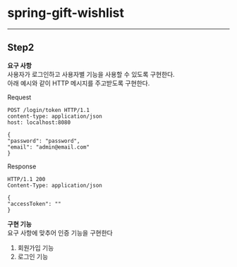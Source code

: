 # spring-gift-wishlist

---

## Step2

**요구 사항**<br>
사용자가 로그인하고 사용자별 기능을 사용할 수 있도록 구현한다.  
아래 예시와 같이 HTTP 메시지를 주고받도록 구현한다.

Request
```
POST /login/token HTTP/1.1
content-type: application/json
host: localhost:8080

{
"password": "password",
"email": "admin@email.com"
}
```
Response
```
HTTP/1.1 200
Content-Type: application/json

{
"accessToken": ""
}
```

**구현 기능**<br>
요구 사항에 맞추어 인증 기능을 구현한다
1. 회원가입 기능
2. 로그인 기능




